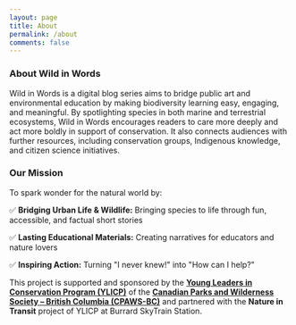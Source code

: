 ```yaml
---
layout: page
title: About
permalink: /about
comments: false
---
```

### About Wild in Words

Wild in Words is a digital blog series aims to bridge public art and environmental education by making biodiversity learning easy, engaging, and meaningful. By spotlighting species in both marine and terrestrial ecosystems, Wild in Words encourages readers to care more deeply and act more boldly in support of conservation. It also connects audiences with further resources, including conservation groups, Indigenous knowledge, and citizen science initiatives.

### Our Mission

To spark wonder for the natural world by:

✅ **Bridging Urban Life & Wildlife:** Bringing species to life through fun, accessible, and factual short stories

✅ **Lasting Educational Materials:** Creating narratives for educators and nature lovers

✅ **Inspiring Action:** Turning "I never knew!" into "How can I help?"

This project is supported and sponsored by the **[Young Leaders in Conservation Program (YLICP)](https://cpawsbc.org/cpaws-bc-young-leaders-in-conservation-program-ylicp/)** of the **[Canadian Parks and Wilderness Society – British Columbia (CPAWS-BC)](https://cpawsbc.org/)** and partnered with the **Nature in Transit** project of YLICP at Burrard SkyTrain Station.
